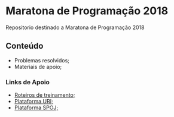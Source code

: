 # Maratona de Programação 2018
Repositorio destinado a Maratona de Programação 2018  

## Conteúdo
* Problemas resolvidos;  
* Materiais de apoio;

### Links de Apoio  
  
* [Roteiros de treinamento;](http://wiki.maratona.dcc.ufmg.br/index.php/Roteiros)  
* [Plataforma URI;](https://www.urionlinejudge.com.br/judge/)  
* [Plataforma SPOJ;](http://br.spoj.com/)


